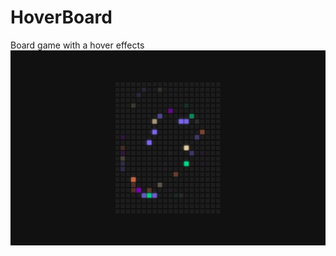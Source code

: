# HoverBoard
Board game with a hover effects
![](https://github.com/rodionD-stack/HoverBoard/blob/main/promo.jpg)

